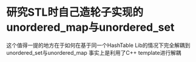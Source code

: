# 研究STL时自己造轮子实现的unordered_map与unordered_set
这个值得一提的地方在于如何在基于同一个HashTable Lib的情况下完全解耦到unordered_set与unordered_map
事实上是利用了C++ template进行解耦
